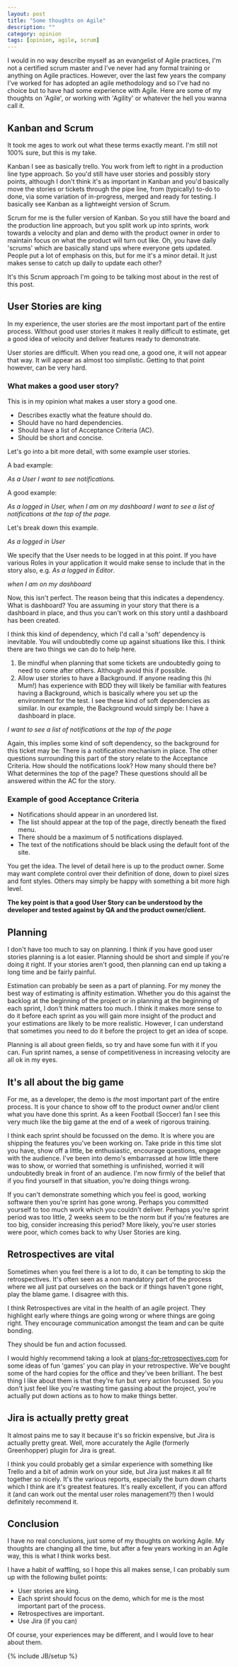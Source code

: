 ```yaml
---
layout: post
title: "Some thoughts on Agile"
description: ""
category: opinion
tags: [opinion, agile, scrum]
---
```


I would in no way describe myself as an evangelist of Agile practices, I'm not a certified scrum master and I've never had any formal training or anything on Agile practices. However, over the last few years the company I've worked for has adopted an agile methodology and so I've had no choice but to have had some experience with Agile. Here are some of my thoughts on 'Agile', or working with 'Agility' or whatever the hell you wanna call it.

## Kanban and Scrum

It took me ages to work out what these terms exactly meant. I'm still not 100% sure, but this is my take.

Kanban I see as basically trello. You work from left to right in a production line type approach. So you'd still have user stories and possibly story points, although I don't think it's as important in Kanban and you'd basically move the stories or tickets through the pipe line, from (typically) to-do to done, via some variation of in-progress, merged and ready for testing. I basically see Kanban as a lightweight version of Scrum.

Scrum for me is the fuller version of Kanban. So you still have the board and the production line approach, but you split work up into sprints, work towards a velocity and plan and demo with the product owner in order to maintain focus on what the product will turn out like. Oh, you have daily 'scrums' which are basically stand ups where everyone gets updated. People put a lot of emphasis on this, but for me it's a minor detail. It just makes sense to catch up daily to update each other?

It's this Scrum approach I'm going to be talking most about in the rest of this post.

## User Stories are king

In my experience, the user stories are *the* most important part of the entire process. Without good user stories it makes it really difficult to estimate, get a good idea of velocity and deliver features ready to demonstrate.

User stories are difficult. When you read one, a good one, it will not appear that way. It will appear as almost too simplistic. Getting to that point however, can be very hard.

### What makes a good user story?

This is in my opinion what makes a user story a good one.

* Describes exactly what the feature should do.
* Should have no hard dependencies.
* Should have a list of Acceptance Criteria (AC).
* Should be short and concise.


Let's go into a bit more detail, with some example user stories.

A bad example:

*As a User I want to see notifications.*

A good example:

*As a logged in User, when I am on my dashboard I want to see a list of notifications at the top of the page.*

Let's break down this example.

*As a logged in User*

We specify that the User needs to be logged in at this point. If you have various Roles in your application it would make sense to include that in the story also, e.g. *As a logged in Editor*.

*when I am on my dashboard*

Now, this isn't perfect. The reason being that this indicates a dependency. What is dashboard? You are assuming in your story that there is a dashboard in place, and thus you can't work on this story until a dashboard has been created.

I think this kind of dependency, which I'd call a 'soft' dependency is inevitable. You will undoubtedly come up against situations like this. I think there are two things we can do to help here.

1. Be  mindful when planning that some tickets are undoubtedly going to need to come after others. Although avoid this if possible.
2. Allow user stories to have a Background. If anyone reading this (hi Mum!) has experience with BDD they will likely be familiar with features having a Background, which is basically where you set up the environment for the test. I see these kind of soft dependencies as similar. In our example, the Background would simply be: I have a dashboard in place.


*I want to see a list of notifications at the top of the page*

Again, this implies some kind of soft dependency, so the background for this ticket may be: There is a notification mechanism in place. The other questions surrounding this part of the story relate to the Acceptance Criteria. How should the notifications look? How many should there be? What determines the *top* of the page? These questions should all be answered within the AC for the story.

### Example of good Acceptance Criteria

* Notifications should appear in an unordered list.
* The list should appear at the top of the page, directly beneath the fixed menu.
* There should be a maximum of 5 notifications displayed.
* The text of the notifications should be black using the default font of the site.

You get the idea. The level of detail here is up to the product owner. Some may want complete control over their definition of done, down to pixel sizes and font styles. Others may simply be happy with something a bit more high level.

**The key point is that a good User Story can be understood by the developer and tested against by QA and the product owner/client.**

## Planning

I don't have too much to say on planning. I think if you have good user stories planning is a lot easier. Planning should be short and simple if you're doing it right. If your stories aren't good, then planning can end up taking a long time and be fairly painful.

Estimation can probably be seen as a part of planning. For my money the best way of estimating is affinity estimation. Whether you do this against the backlog at the beginning of the project or in planning at the beginning of each sprint, I don't think matters too much. I think it makes more sense to do it before each sprint as you will gain more insight of the product and your estimations are likely to be more realistic. However, I can understand that sometimes you need to do it before the project to get an idea of scope.

Planning is all about green fields, so try and have some fun with it if you can. Fun sprint names, a sense of competitiveness in increasing velocity are all ok in my eyes.

## It's all about the big game

For me, as a developer, the demo is *the* most important part of the entire process. It is your chance to show off to the product owner and/or client what you have done this sprint. As a keen Football (Soccer) fan I see this very much like the big game at the end of a week of rigorous training.

I think each sprint should be focussed on the demo. It is where you are shipping the features you've been working on. Take pride in this time slot you have, show off a little, be enthusiastic, encourage questions, engage with the audience. I've been into demo's embarrassed at how little there was to show, or worried that something is unfinished, worried it will undoubtedly break in front of an audience. I'm now firmly of the belief that if you find yourself in that situation, you're doing things wrong.

If you can't demonstrate something which you feel is good, working software then you're sprint has gone wrong. Perhaps you committed yourself to too much work which you couldn't deliver. Perhaps you're sprint period was too little, 2 weeks seem to be the norm but if you're features are too big, consider increasing this period? More likely, you're user stories were poor, which comes back to why User Stories are king.

## Retrospectives are vital

Sometimes when you feel there is a lot to do, it can be tempting to skip the retrospectives. It's often seen as a non mandatory part of the process where we all just pat ourselves on the back or if things haven't gone right, play the blame game. I disagree with this.

I think Retrospectives are vital in the health of an agile project. They highlight early where things are going wrong or where things are going right. They encourage communication amongst the team and can be quite bonding.

They should be fun and action focussed.

I would highly recommend taking a look at [plans-for-retrospectives.com](http://www.plans-for-retrospectives.com) for some ideas of fun 'games' you can play in your retrospective. We've bought some of the hard copies for the office and they've been brilliant. The best thing I like about them is that they're fun but very action focussed. So you don't just feel like you're wasting time gassing about the project, you're actually put down actions as to how to make things better.

## Jira is actually pretty great

It almost pains me to say it because it's so frickin expensive, but Jira is actually pretty great. Well, more accurately the Agile (formerly Greenhopper) plugin for Jira is great.

I think you could probably get a similar experience with something like Trello and a bit of admin work on your side, but Jira just makes it all fit together so nicely. It's the various reports, especially the burn down charts which I think are it's greatest features. It's really excellent, if you can afford it (and can work out the mental user roles management?!) then I would definitely recommend it.

## Conclusion

I have no real conclusions, just some of my thoughts on working Agile. My thoughts are changing all the time, but after a few years working in an Agile way, this is what I think works best.

I have a habit of waffling, so I hope this all makes sense, I can probably sum up with the following bullet points:

* User stories are king.
* Each sprint should focus on the demo, which for me is the most important part of the process.
* Retrospectives are important.
* Use Jira (if you can)


Of course, your experiences may be different, and I would love to hear about them.

{% include JB/setup %}
